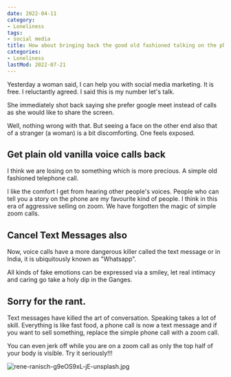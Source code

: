 ```yaml
---
date: 2022-04-11
category:
- Loneliness
tags:
- social media
title: How about bringing back the good old fashioned talking on the phone
categories:
- Loneliness
lastMod: 2022-07-21
---
```

Yesterday a woman said, I can help you with social media marketing. It is free. I reluctantly agreed. I said this is my number let's talk.

She immediately shot back saying she prefer google meet instead of calls as she would like to share the screen.

Well, nothing wrong with that. But seeing a face on the other end also that of a stranger (a woman) is a bit discomforting. One feels exposed.

## Get plain old vanilla voice calls back

I think we are losing on to something which is more precious. A simple old fashioned telephone call.

I like the comfort I get from hearing other people's voices. People who can tell you a story on the phone are my favourite kind of people. I think in this era of aggressive selling on zoom. We have forgotten the magic of simple zoom calls.

## Cancel Text Messages also

Now, voice calls have a more dangerous killer called the text message or in India, it is ubiquitously known as "Whatsapp".

All kinds of fake emotions can be expressed via a smiley, let real intimacy and caring go take a holy dip in the Ganges.

## Sorry for the rant.

Text messages have killed the art of conversation. Speaking takes a lot of skill. Everything is like fast food, a phone call is now a text message and if you want to sell something, replace the simple phone call with a zoom call.

You can even jerk off while you are on a zoom call as only the top half of your body is visible. Try it seriously!!!

![rene-ranisch-g9eOS9xL-jE-unsplash.jpg](https://manojnayak.mataroa.blog/images/1c5b9a53.jpeg)
